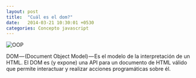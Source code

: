 ```yaml
---
layout: post
title:  "Cuál es el dom?"
date:   2014-03-21 10:30:01 +0530
categories: Concepto javascript
---
```


![OOP](https://media.giphy.com/media/hKyWAN3gQyCsM/giphy.gif)


DOM — (Document Object Model) — Es el modelo de la interpretación de un HTML. El DOM es (y expone) una API para un documento de HTML válido que permite interactuar y realizar acciones programáticas sobre él. 